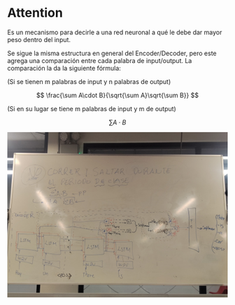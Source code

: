 # Attention

Es un mecanismo para decirle a una red neuronal a qué le debe dar mayor peso
dentro del input.

Se sigue la misma estructura en general del Encoder/Decoder, pero este agrega
una comparación entre cada palabra de input/output. La comparación la da la
siguiente fórmula:

(Si se tienen m palabras de input y n palabras de output)

$$
\frac{\sum A\cdot B}{\sqrt{\sum A}\sqrt{\sum B}}
$$

(Si en su lugar se tiene m palabras de input y m de output)

$$
\sum A\cdot B
$$

![](./Attention.jpg)
